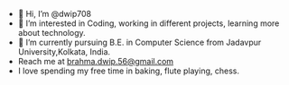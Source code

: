 - 👋 Hi, I’m @dwip708
- 👀 I’m interested in Coding, working in different projects, learning more about technology.
- 🌱 I’m currently pursuing B.E. in Computer Science from Jadavpur University,Kolkata, India.
- Reach me at brahma.dwip.56@gmail.com
- I love spending my free time in baking, flute playing, chess.

<!---
dwip708/dwip708 is a ✨ special ✨ repository because its `README.md` (this file) appears on your GitHub profile.
You can click the Preview link to take a look at your changes.
--->
